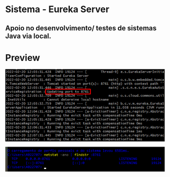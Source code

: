 # Sistema - Eureka Server
## Apoio no desenvolvimento/ testes de sistemas Java via local.

# Preview
![Sistema Eureka Server - Execução via CLI](https://github.com/viniciustavanoferreira/eureka-server-system/blob/master/img/eureka-server.png)

![Análise de Sistema via Powershell](https://github.com/viniciustavanoferreira/eureka-server-system/blob/master/img/powershell.png)